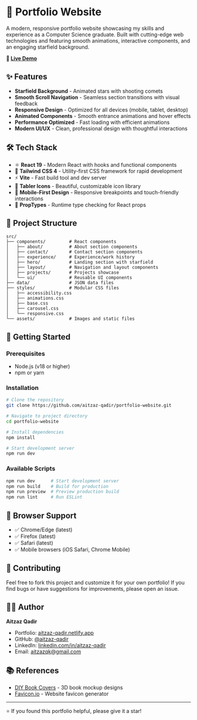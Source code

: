 # 🚀 Portfolio Website

A modern, responsive portfolio website showcasing my skills and experience as a Computer Science graduate. Built with cutting-edge web technologies and featuring smooth animations, interactive components, and an engaging starfield background.

**🌟 [Live Demo](https://aitzaz-portfolio.netlify.app/)**

## ✨ Features

- **Starfield Background** - Animated stars with shooting comets
- **Smooth Scroll Navigation** - Seamless section transitions with visual feedback
- **Responsive Design** - Optimized for all devices (mobile, tablet, desktop)
- **Animated Components** - Smooth entrance animations and hover effects
- **Performance Optimized** - Fast loading with efficient animations
- **Modern UI/UX** - Clean, professional design with thoughtful interactions

## 🛠️ Tech Stack

- ⚛️ **React 19** - Modern React with hooks and functional components
- 💨 **Tailwind CSS 4** - Utility-first CSS framework for rapid development
- ⚡ **Vite** - Fast build tool and dev server
- 🎨 **Tabler Icons** - Beautiful, customizable icon library
- 📱 **Mobile-First Design** - Responsive breakpoints and touch-friendly interactions
- 🎯 **PropTypes** - Runtime type checking for React props

## 📁 Project Structure

```
src/
├── components/         # React components
│   ├── about/          # About section components
│   ├── contact/        # Contact section components
│   ├── experience/     # Experience/work history
│   ├── hero/           # Landing section with starfield
│   ├── layout/         # Navigation and layout components
│   ├── projects/       # Projects showcase
│   └── ui/             # Reusable UI components
├── data/               # JSON data files
├── styles/             # Modular CSS files
│   ├── accessibility.css
│   ├── animations.css
│   ├── base.css
│   ├── carousel.css
│   └── responsive.css
└── assets/             # Images and static files
```

## 🚀 Getting Started

### Prerequisites

- Node.js (v18 or higher)
- npm or yarn

### Installation

```bash
# Clone the repository
git clone https://github.com/aitzaz-qadir/portfolio-website.git

# Navigate to project directory
cd portfolio-website

# Install dependencies
npm install

# Start development server
npm run dev
```

### Available Scripts

```bash
npm run dev      # Start development server
npm run build    # Build for production
npm run preview  # Preview production build
npm run lint     # Run ESLint
```

## 📱 Browser Support

- ✅ Chrome/Edge (latest)
- ✅ Firefox (latest)
- ✅ Safari (latest)
- ✅ Mobile browsers (iOS Safari, Chrome Mobile)

## 🤝 Contributing

Feel free to fork this project and customize it for your own portfolio! If you find bugs or have suggestions for improvements, please open an issue.

## 👨‍💻 Author

**Aitzaz Qadir**

- Portfolio: [aitzaz-qadir.netlify.app](https://aitzaz-qadir.netlify.app)
- GitHub: [@aitzaz-qadir](https://github.com/aitzaz-qadir)
- LinkedIn: [linkedin.com/in/aitzaz-qadir](https://www.linkedin.com/in/aitzaz-qadir/)
- Email: aitzazqk@gmail.com

## 📚 References

- [DIY Book Covers](https://diybookcovers.com/3Dmockups/) - 3D book mockup designs
- [Favicon.io](https://favicon.io/favicon-generator/) - Website favicon generator

---

⭐ If you found this portfolio helpful, please give it a star!
